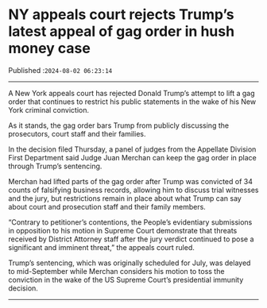 # NY appeals court rejects Trump’s latest appeal of gag order in hush money case

Published :`2024-08-02 06:23:14`

---

A New York appeals court has rejected Donald Trump’s attempt to lift a gag order that continues to restrict his public statements in the wake of his New York criminal conviction.

As it stands, the gag order bars Trump from publicly discussing the prosecutors, court staff and their families.

In the decision filed Thursday, a panel of judges from the Appellate Division First Department said Judge Juan Merchan can keep the gag order in place through Trump’s sentencing.

Merchan had lifted parts of the gag order after Trump was convicted of 34 counts of falsifying business records, allowing him to discuss trial witnesses and the jury, but restrictions remain in place about what Trump can say about court and prosecution staff and their family members.

“Contrary to petitioner’s contentions, the People’s evidentiary submissions in opposition to his motion in Supreme Court demonstrate that threats received by District Attorney staff after the jury verdict continued to pose a significant and imminent threat,” the appeals court ruled.

Trump’s sentencing, which was originally scheduled for July, was delayed to mid-September while Merchan considers his motion to toss the conviction in the wake of the US Supreme Court’s presidential immunity decision.

---

